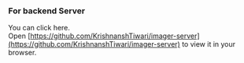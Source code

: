 
### For backend Server
You can click here.\
Open [https://github.com/KrishnanshTiwari/imager-server](https://github.com/KrishnanshTiwari/imager-server) to view it in your browser.
